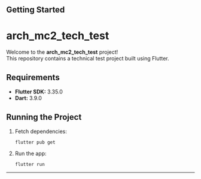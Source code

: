 ## Getting Started

# arch_mc2_tech_test

Welcome to the **arch_mc2_tech_test** project!  
This repository contains a technical test project built using Flutter.

## Requirements
- **Flutter SDK:** 3.35.0  
- **Dart:** 3.9.0

## Running the Project
1. Fetch dependencies:
   ```
   flutter pub get
   ```
2. Run the app:
   ```
   flutter run
   ```

---